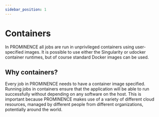 ```yaml
---
sidebar_position: 1
---
```


# Containers

In PROMINENCE all jobs are run in unprivileged containers using user-specified images. It is possible to use either the Singularity or udocker container runtimes, but of course standard Docker images can be used.

## Why containers?
Every job in PROMINENCE needs to have a container image specified. Running jobs in containers ensure that the application will be able to run successfully without depending on any software on the host. This is important because PROMINENCE makes use of a variety of different cloud resources, managed by different people from different organizations, potentially around the world.
